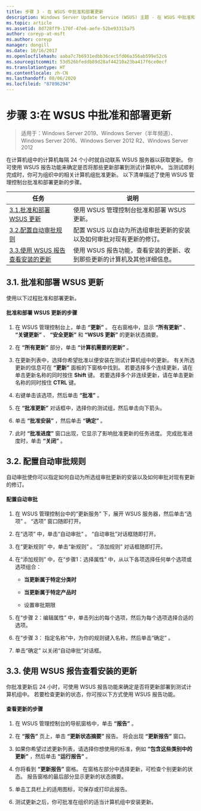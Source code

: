 ```yaml
---
title: 步骤 3 - 在 WSUS 中批准和部署更新
description: Windows Server Update Service (WSUS) 主题 - 在 WSUS 中批准和部署更新是部署 WSUS 的四步流程中的第三步
ms.topic: article
ms.assetid: 8d728ff9-170f-47e6-aefe-52be93315a75
author: coreyp-at-msft
ms.author: coreyp
manager: dongill
ms.date: 10/16/2017
ms.openlocfilehash: aaba7c7b6931edbb36cec5fd06a356ab599e52c6
ms.sourcegitcommit: 53d526bfeddb89d28af44210a23ba417f6ce0ecf
ms.translationtype: HT
ms.contentlocale: zh-CN
ms.lasthandoff: 08/06/2020
ms.locfileid: "87896294"
---
```

# <a name="step-3-approve-and-deploy-updates-in-wsus"></a>步骤 3:在 WSUS 中批准和部署更新

>适用于：Windows Server 2019、Windows Server（半年频道）、Windows Server 2016、Windows Server 2012 R2、Windows Server 2012

在计算机组中的计算机每隔 24 个小时就自动联系 WSUS 服务器以获取更新。 你可使用 WSUS 报告功能来确定是否将那些更新部署到测试计算机中。 当测试顺利完成时，你可为组织中的相关计算机组批准更新。 以下清单描述了使用 WSUS 管理控制台批准和部署更新的步骤。

|任务|说明|
|----|--------|
|[3.1.批准和部署 WSUS 更新](3-approve-and-deploy-updates-in-wsus.md#BKM_3.1.)|使用 WSUS 管理控制台批准和部署 WSUS 更新。|
|[3.2.配置自动审批规则](3-approve-and-deploy-updates-in-wsus.md#BKM_3.2.a.)|配置 WSUS 以自动为所选组审批更新的安装以及如何审批对现有更新的修订。|
|[3.3.使用 WSUS 报告查看安装的更新](3-approve-and-deploy-updates-in-wsus.md#BKM_3.3.)|使用 WSUS 报告功能，查看安装的更新、收到那些更新的计算机及其他详细信息。|

## <a name="31-approve-and-deploy-wsus-updates"></a><a name=BKM_3.1.></a>3.1. 批准和部署 WSUS 更新
使用以下过程批准和部署更新。

#### <a name="to-approve-and-deploy-wsus-updates"></a>批准和部署 WSUS 更新的步骤

1.  在 WSUS 管理控制台上，单击 **“更新”** 。 在右窗格中，显示 **“所有更新”** 、 **“关键更新”** 、 **“安全更新”** 和 **“WSUS 更新”** 的更新状态摘要。

2.  在 **“所有更新”** 部分，单击 **“计算机需要的更新”** 。

3.  在更新列表中，选择你希望批准以便安装在测试计算机组中的更新。 有关所选更新的信息可在 **“更新”** 面板的下窗格中找到。 若要选择多个连续更新，请在单击更新名称的同时按住 **Shift** 键。 若要选择多个非连续更新，请在单击更新名称的同时按住 **CTRL** 键。

4.  右键单击该选项，然后单击 **“批准”** 。

5.  在 **“批准更新”** 对话框中，选择你的测试组，然后单击向下箭头。

6.  单击 **“批准安装”** ，然后单击 **“确定”** 。

7.  此时 **“批准进度”** 窗口出现，它显示了影响批准更新的任务进度。 完成批准进度时，单击 **“关闭”** 。

## <a name="32-configure-auto-approval-rules"></a><a name=BKM_3.2.a.></a>3.2. 配置自动审批规则
自动审批使你可以指定如何自动为所选组审批更新的安装以及如何审批对现有更新的修订。

#### <a name="to-configure-automatic-approvals"></a>配置自动审批

1.  在 WSUS 管理控制台中的“更新服务”  下，展开 WSUS 服务器，然后单击“选项”  。 “选项”  窗口随即打开。

2.  在“选项”  中，单击“自动审批”  。 “自动审批”对话框随即打开。

3.  在“更新规则”  中，单击“新规则”  。 “添加规则”  对话框随即打开。

4.  在“添加规则”  中，在“步骤1：选择属性”  中，从以下各项选择任何单个选项或选项组合：

    -   **当更新属于特定分类时**

    -   **当更新属于特定产品时**

    -   设置审批期限 

5.  在“步骤 2：编辑属性”  中，单击列出的每个选项，然后为每个选项选择合适的选项。

6.  在“步骤 3：  指定名称”中，为你的规则键入名称，然后单击“确定”  。

7.  单击“确定”  以关闭“自动审批”对话框。

## <a name="33-review-installed-updates-with-wsus-reports"></a><a name=BKM_3.3.></a>3.3. 使用 WSUS 报告查看安装的更新
你批准更新后 24 小时，可使用 WSUS 报告功能来确定是否将更新部署到测试计算机组中。 若要检查更新的状态，你可按以下方式使用 WSUS 报告功能。

#### <a name="to-review-updates"></a>查看更新的步骤

1.  在 WSUS 管理控制台的导航窗格中，单击 **“报告”** 。

2.  在 **“报告”** 页上，单击 **“更新状态摘要”** 报告。 将会出现 **“更新报告”** 窗口。

3.  如果你希望过滤更新列表，请选择你想使用的标准，例如 **“包含这些类别中的更新”** ，然后单击 **“运行报告”** 。

4.  你将看到 **“更新报告”** 窗格。 在窗格左部分中选择更新，可检查个别更新的状态。 报告窗格的最后部分显示更新的状态摘要。

5.  单击工具栏上的适用图标，可保存或打印此报告。

6.  测试更新之后，你可批准在组织的适当计算机组中安装更新。

